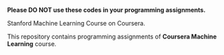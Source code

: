 **Please DO NOT use these codes in your programming assignments.**

Stanford Machine Learning Course on Coursera.

This repository contains programming assignments of **Coursera Machine Learning** course. 
